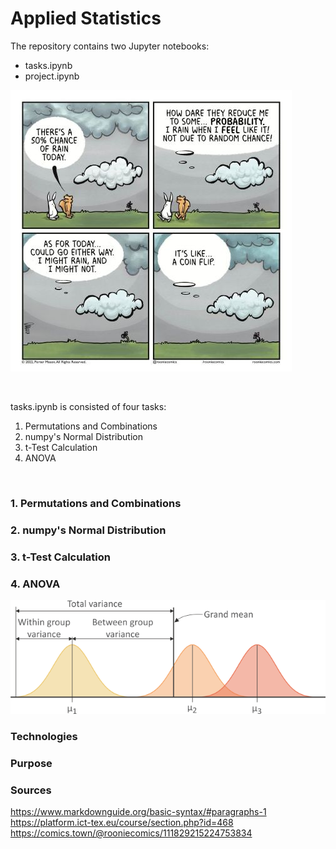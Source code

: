 # Applied Statistics 

The repository contains two Jupyter notebooks:     
- tasks.ipynb    
- project.ipynb        


![alt text](rabbit_comic.jpg)     

<br>

tasks.ipynb is consisted of four tasks:    

1. Permutations and Combinations     
2. numpy's Normal Distribution       
3. t-Test Calculation     
4. ANOVA      

  
<br>

### 1. Permutations and Combinations
### 2. numpy's Normal Distribution   
### 3. t-Test Calculation
### 4. ANOVA

![alt text](anova1.png)    
 


### Technologies
### Purpose

### Sources
<https://www.markdownguide.org/basic-syntax/#paragraphs-1>   
https://platform.ict-tex.eu/course/section.php?id=468    
https://comics.town/@rooniecomics/111829215224753834    
